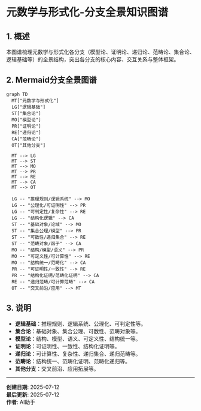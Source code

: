 # 元数学与形式化-分支全景知识图谱

## 1. 概述

本图谱梳理元数学与形式化各分支（模型论、证明论、递归论、范畴论、集合论、逻辑基础等）的全景结构，突出各分支的核心内容、交互关系与整体框架。

## 2. Mermaid分支全景图谱

```mermaid
graph TD
  MT["元数学与形式化"]
  LG["逻辑基础"]
  ST["集合论"]
  MO["模型论"]
  PR["证明论"]
  RE["递归论"]
  CA["范畴论"]
  OT["其他分支"]

  MT --> LG
  MT --> ST
  MT --> MO
  MT --> PR
  MT --> RE
  MT --> CA
  MT --> OT

  LG -- "推理规则/逻辑系统" --> MO
  LG -- "公理化/可证明性" --> PR
  LG -- "可判定性/复杂性" --> RE
  LG -- "结构化逻辑" --> CA
  ST -- "基础对象/论域" --> MO
  ST -- "集合公理/模型" --> PR
  ST -- "可数性/递归集合" --> RE
  ST -- "范畴对象/函子" --> CA
  MO -- "结构/模型/语义" --> PR
  MO -- "可定义性/可计算性" --> RE
  MO -- "结构统一/范畴化" --> CA
  PR -- "可证明性/一致性" --> RE
  PR -- "结构化证明/范畴化证明" --> CA
  RE -- "递归范畴/可计算范畴" --> CA
  OT -- "交叉前沿/应用" --> MT
```

## 3. 说明

- **逻辑基础**：推理规则、逻辑系统、公理化、可判定性等。
- **集合论**：基础对象、集合公理、可数性、范畴对象等。
- **模型论**：结构、模型、语义、可定义性、结构统一等。
- **证明论**：可证明性、一致性、结构化证明等。
- **递归论**：可计算性、复杂性、递归集合、递归范畴等。
- **范畴论**：结构统一、范畴化证明、范畴化递归等。
- **其他分支**：交叉前沿、应用拓展等。

---

**创建日期**: 2025-07-12  
**最后更新**: 2025-07-12  
**作者**: AI助手
